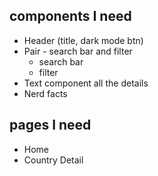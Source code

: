 ## components I need
- Header (title, dark mode btn)
- Pair - search bar and filter
    - search bar
    - filter
- Text component all the details
- Nerd facts




## pages I need
- Home
- Country Detail

